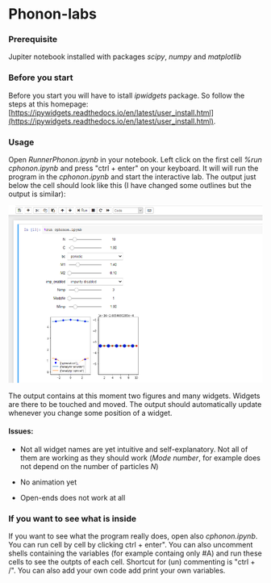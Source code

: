 # Phonon-labs
### Prerequisite
Jupiter notebook installed with packages *scipy*, *numpy* and *matplotlib*
### Before you start
Before you start you will have to istall *ipwidgets* package. So follow the steps at this homepage:[https://ipywidgets.readthedocs.io/en/latest/user_install.html](https://ipywidgets.readthedocs.io/en/latest/user_install.html).

### Usage
Open *RunnerPhonon.ipynb* in your notebook.
Left click on the first cell *%run cphonon.ipynb* and press "ctrl + enter" on your keyboard. It will will run the program in the *cphonon.ipynb* and start the interactive lab.
The output just below the cell should look like this (I have changed some outlines but the output is similar):

![alt text](https://github.com/AndrissP/Phonon-labs/blob/master/Example.png "Logo Title Text 1")

The output contains at this moment two figures and many widgets. Widgets are there to be touched and moved. The output should automatically update whenever you change some position of a widget.

#### Issues:
* Not all widget names are yet intuitive and self-explanatory. Not all of them are working as they should work (*Mode number*, for example does not depend on the number of particles *N*)

* No animation yet

* Open-ends does not work at all

### If you want to see what is inside
If you want to see what the program really does, open also *cphonon.ipynb*. You can run cell by cell by clicking ctrl + enter". You can also uncomment shells containing the variables (for example containg only #A) and run these cells to see the outpts of each cell. Shortcut for (un) commenting is "ctrl + /". You can also add your own code add print your own variables. 
